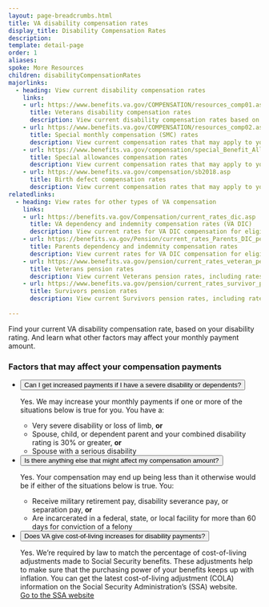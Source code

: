 ```yaml
---
layout: page-breadcrumbs.html
title: VA disability compensation rates
display_title: Disability Compensation Rates
description:
template: detail-page
order: 1
aliases:
spoke: More Resources
children: disabilityCompensationRates
majorlinks:
  - heading: View current disability compensation rates
    links:
    - url: https://www.benefits.va.gov/COMPENSATION/resources_comp01.asp
      title: Veterans disability compensation rates
      description: View current disability compensation rates based on disability rating and number of dependents.
    - url: https://www.benefits.va.gov/COMPENSATION/resources_comp02.asp
      title: Special monthly compensation (SMC) rates
      description: View current compensation rates that may apply to you if you qualify for special monthly compensation based on the severity of your disability.
    - url: https://www.benefits.va.gov/compensation/special_Benefit_Allowances_2018.asp
      title: Special allowances compensation rates
      description: View current compensation rates that may apply to you if you qualify for an automobile or clothing allowance or a Medal of Honor pension.
    - url: https://www.benefits.va.gov/compensation/sb2018.asp
      title: Birth defect compensation rates
      description: View current compensation rates that may apply to your family if your child has spina bifida or certain other birth defects linked to your or another parent’s service in South Vietnam or the Republic of Korea.
relatedlinks:
  - heading: View rates for other types of VA compensation
    links: 
    - url: https://benefits.va.gov/Compensation/current_rates_dic.asp
      title: VA dependency and indemnity compensation rates (VA DIC)
      description: View current rates for VA DIC compensation for eligible surviving spouses and children. 
    - url: https://benefits.va.gov/Pension/current_rates_Parents_DIC_pen.asp
      title: Parents dependency and indemnity compensation rates
      description: View current rates for VA DIC compensation for eligible surviving parents. 
    - url: https://www.benefits.va.gov/pension/current_rates_veteran_pen.asp
      title: Veterans pension rates
      description: View current Veterans pension rates, including rates for aid and attendance or housebound allowance.
    - url: https://www.benefits.va.gov/pension/current_rates_survivor_pen.asp
      title: Survivors pension rates
      description: View current Survivors pension rates, including rates for aid and attendance or housebound allowance.    
      
---
```

<div class="va-introtext">

Find your current VA disability compensation rate, based on your disability rating. And learn what other factors may affect your monthly payment amount.

</div>

### Factors that may affect your compensation payments

<ul class="usa-accordion" aria-multiselectable="true">
<li>
<button class="usa-button-unstyled usa-accordion-button" aria-controls="increased">Can I get increased payments if I have a severe disability or dependents?</button>
<div id="increased" class="usa-accordion-content">

Yes. We may increase your monthly payments if one or more of the situations below  is true for you. You have a:
<ul>
  <li>Very severe disability or loss of limb, <b>or</b></li>
  <li>Spouse, child, or dependent parent and your combined disability rating is 30% or greater, <b>or</b></li>
  <li>Spouse with a serious disability</li>
</ul>

</div>
</li>
<li>
<button class="usa-button-unstyled usa-accordion-button" aria-controls="affect">Is there anything else that might affect my compensation amount?</button>
<div id="affect" class="usa-accordion-content">

Yes. Your compensation may end up being less than it otherwise would be if either of the situations below is true. You:
<ul>
  <li>Receive military retirement pay, disability severance pay, or separation pay, <b>or</b></li>
  <li>Are incarcerated in a federal, state, or local facility for more than 60 days for conviction of a felony</li>

</div>
</li>
<li>
<button class="usa-button-unstyled usa-accordion-button" aria-controls="cost">Does VA give cost-of-living increases for disability payments?</button>
<div id="cost" class="usa-accordion-content">

Yes. We’re required by law to match the percentage of cost-of-living adjustments made to Social Security benefits. These adjustments help to make sure that the purchasing power of your benefits keeps up with inflation. You can get the latest cost-of-living adjustment (COLA) information on the Social Security Administration’s (SSA) website. <br>
<a href="http://www.socialsecurity.gov/cola/">Go to the SSA website</a>
</div>
</li>
</ul>

